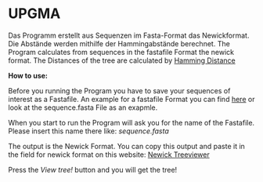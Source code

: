 # **UPGMA**

Das Programm erstellt aus Sequenzen im Fasta-Format das Newickformat. Die Abstände werden mithilfe der Hammingabstände berechnet.
The Program calculates from sequences in the fastafile Format the newick format. The Distances of the tree are calculated by [Hamming Distance](https://en.wikipedia.org/wiki/Hamming_distance)

**How to use:**

Before you running the Program you have to save your sequences of interest as a Fastafile. An example for a fastafile Format you can find [here](http://www.cbs.dtu.dk/services/NetGene2/fasta.php) or look at the sequence.fasta File as an exapmle.

When you start to run the Program will ask you for the name of the Fastafile. Please insert this name there like: _sequence.fasta_

The output is the Newick Format. You can copy this output and paste it in the field for newick format on this website: [Newick Treeviewer](http://etetoolkit.org/treeview/)

Press the _View tree!_ button and you will get the tree!